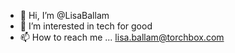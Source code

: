 - 👋 Hi, I’m @LisaBallam
- 👀 I’m interested in tech for good
- 📫 How to reach me ... lisa.ballam@torchbox.com

<!---
LisaBallam/LisaBallam is a ✨ special ✨ repository because its `README.md` (this file) appears on your GitHub profile.
You can click the Preview link to take a look at your changes.
--->
